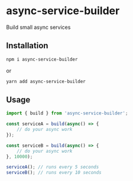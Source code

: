 # async-service-builder

Build small async services

## Installation

```bash
npm i async-service-builder
```
or
```bash
yarn add async-service-builder
```

## Usage

```typescript
import { build } from 'async-service-builder';

const serviceA = build(async() => {
    // do your async work
});

const serviceB = build(async() => {
    // do your async work
}, 10000);

serviceA(); // runs every 5 seconds
serviceB(); // runs every 10 seconds
```
